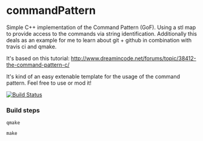 commandPattern
==============

Simple C++ implementation of the Command Pattern (GoF). Using a stl map to provide access to the commands via string identification.
Additionally this deals as an example for me to learn about git + github in combination with travis ci and qmake.

It's based on this tutorial: http://www.dreamincode.net/forums/topic/38412-the-command-pattern-c/

It's kind of an easy extenable template for the usage of the command pattern. Feel free to use or mod it!


[![Build Status](https://travis-ci.org/maxkalb/commandpattern.png)](https://travis-ci.org/maxkalb/commandpattern)

### Build steps
`qmake`

`make`
